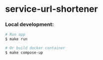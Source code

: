 # service-url-shortener


### Local development:
```sh
# Run app
$ make run

# Or build docker container
$ make compose-up
```